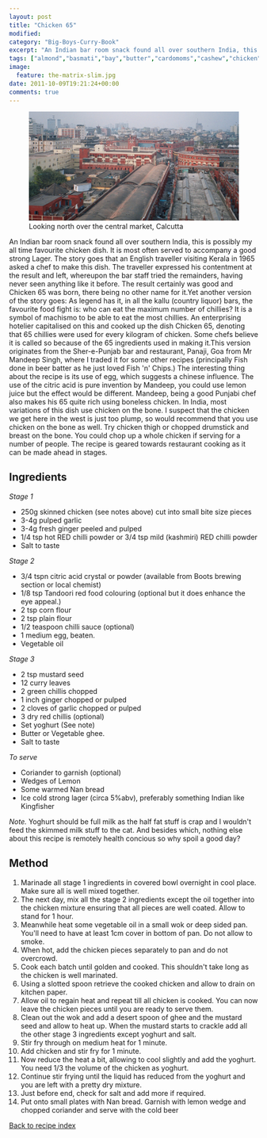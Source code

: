 ```yaml
---
layout: post
title: "Chicken 65"
modified:
category: "Big-Boys-Curry-Book"
excerpt: "An Indian bar room snack found all over southern India, this is possibly my all"
tags: ["almond","basmati","bay","butter","cardomoms","cashew","chicken","cinnamon","cloves","cumin","ghee","lamb","mace","nuts","pepper","rice","saffron","turmeric"]
image:
  feature: the-matrix-slim.jpg
date: 2011-10-09T19:21:24+00:00
comments: true
---
```


<figure>
	<a href="/images/bbcb/photo21_18.jpg" alt="Market, Calcutta, India" title="Market, Calcutta, India &#169; Ashley Kitson 13/09/2011"><img src="/images/bbcb/photo21_18.jpg"/></a>
	<figcaption>Looking north over the central market, Calcutta</figcaption>
</figure>

An Indian bar room snack found all over southern India, this is possibly my all time favourite chicken dish. It is most often served to accompany a good strong Lager. The story goes that an English traveller visiting Kerala in 1965 asked a chef to make this dish. The traveller expressed his contentment at the result and left, whereupon the bar staff tried the remainders, having never seen anything like it before. The result certainly was good and Chicken 65 was born, there being no other name for it.Yet another version of the story goes: As legend has it, in all the kallu (country liquor) bars, the favourite food fight is: who can eat the maximum number of chillies? It is a symbol of machismo to be able to eat the most chillies. An enterprising hotelier capitalised on this and cooked up the dish Chicken 65, denoting that 65 chillies were used for every kilogram of chicken. Some chefs believe it is called so because of the 65 ingredients used in making it.This version originates from the Sher-e-Punjab bar and restaurant, Panaji, Goa from Mr Mandeep Singh, where I traded it for some other recipes (principally Fish done in beer batter as he just loved Fish 'n' Chips.) The interesting thing about the recipe is its use of egg, which suggests a chinese influence. The use of the citric acid is pure invention by Mandeep, you could use lemon juice but the effect would be different. Mandeep, being a good Punjabi chef also makes his 65 quite rich using boneless chicken. In India, most variations of this dish use chicken on the bone. I suspect that the chicken we get here in the west is just too plump, so would recommend that you use chicken on the bone as well. Try chicken thigh or chopped drumstick and breast on the bone. You could chop up a whole chicken if serving for a number of people. The recipe is geared towards restaurant cooking as it can be made ahead in stages.
        
## Ingredients
        
<p><i>Stage 1</i></p><ul><li>250g skinned chicken (see notes above) cut into small bite size pieces</li><li>3-4g pulped garlic</li><li>3-4g fresh ginger peeled and pulped </li><li>1/4 tsp hot RED chilli powder or 3/4 tsp mild (kashmiri) RED chilli powder</li><li>Salt to taste</li></ul><p><i>Stage 2</i></p><ul><li>3/4 tspn citric acid crystal or powder (available from Boots brewing section or local  chemist)</li><li>1/8 tsp Tandoori red food colouring (optional but it does enhance the eye appeal.)</li><li>2 tsp corn flour</li><li>2 tsp plain flour</li><li>1/2 teaspoon chilli sauce (optional)</li><li>1 medium egg, beaten.</li><li>Vegetable oil</li></ul><p><i>Stage 3</i></p><ul><li>2 tsp mustard seed</li><li>12 curry leaves</li><li>2 green chillis chopped</li><li>1 inch ginger chopped or pulped</li><li>2 cloves of garlic chopped or pulped</li><li>3 dry red chillis (optional)</li><li>Set yoghurt (See note)</li><li>Butter or Vegetable ghee.</li><li>Salt to taste</li></ul><p><i>To serve</i></p><ul><li>Coriander to garnish (optional)</li><li>Wedges of Lemon</li><li>Some warmed Nan bread </li><li>Ice cold strong lager (circa 5%abv), preferably something Indian like Kingfisher </li></ul>  <p><em>Note.</em> Yoghurt should be full milk as the half fat stuff is crap and I wouldn't feed the skimmed milk stuff to the cat. And besides which, nothing else about this recipe is remotely health concious so why spoil a good day?</p>
        
## Method

<ol><li>Marinade all stage 1 ingredients in covered bowl overnight in cool place. Make sure all is well mixed together.</li><li>The next day, mix all the stage 2 ingredients except the oil together into the chicken mixture ensuring that all pieces are well coated. Allow to stand for 1 hour.</li><li>Meanwhile heat some vegetable oil in a small wok or deep sided pan. You'll need to have at least 1cm cover in bottom of pan. Do not allow to smoke.</li><li>When hot, add the chicken pieces separately to pan and do not overcrowd.</li><li>Cook each batch until golden and cooked. This shouldn't take long as the chicken is well marinated.</li><li>Using a slotted spoon retrieve the cooked chicken and allow to drain on kitchen paper.</li><li>Allow oil to regain heat and repeat till all chicken is cooked. You can now leave the chicken pieces until you are ready to serve them.</li><li>Clean out the wok and add a desert spoon of ghee and the mustard seed and allow to heat up. When the mustard starts to crackle add all the other stage 3 ingredients except yoghurt and salt.</li><li>Stir fry through on medium heat for 1 minute.</li><li>Add chicken and stir fry for 1 minute.</li><li>Now reduce the heat a bit, allowing to cool slightly and add the yoghurt. You need 1/3 the volume of the chicken as yoghurt.</li><li>Continue stir frying until the liquid has reduced from the yoghurt and you are left with a pretty dry mixture.</li><li>Just before end, check for salt and add more if required.</li><li>Put onto small plates with Nan bread. Garnish with lemon wedge and chopped coriander and serve with the cold beer</li></ol>   

<a href="/bbcb">Back to recipe index</a>      